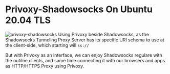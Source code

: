 # Privoxy-Shadowsocks On Ubuntu 20.04 TLS
![privoxy-shadowsocks](https://netslovers.com/wp-content/uploads/2022/03/privoxy-shadowsocks-ubuntu-server-proxy.png)
Using Privoxy beside Shadowsocks, as the Shadowsocks Tunneling Proxy Server has its specific URI schema to use at the client-side, which starting will  `ss://`  

But with Privoxy as an interface, we can enjoy Shadowsocks regulare with the outilne clients, and same time connecting it with our browsers and apps as HTTP/HTTPS Proxy using Privoxy.

